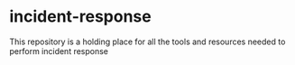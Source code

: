 # incident-response
This repository is a holding place for all the tools and resources needed to perform incident response
